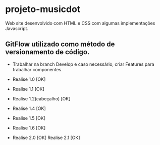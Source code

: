 # projeto-musicdot
Web site desenvolvido com HTML e CSS com algumas implementações Javascript.

## GitFlow utilizado como método de versionamento de código.

 - Trabalhar na branch Develop e caso necessário, criar Features para trabalhar componentes.

 -  Realise 1.0 [OK]
 -  Realise 1.1 [OK]
 -  Realise 1.2(cabeçalho) [OK]
 -  Realise 1.4 [OK]
 -  Realise 1.5 [OK]
 -  Realise 1.6 [OK]
 -  Realise 2.0 [OK]
 Realise 2.1 [OK]
